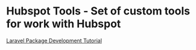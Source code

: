 # Hubspot Tools - Set of custom tools for work with Hubspot

[Laravel Package Development Tutorial](https://adevait.com/laravel/how-to-create-a-custom-package-for-laravel)